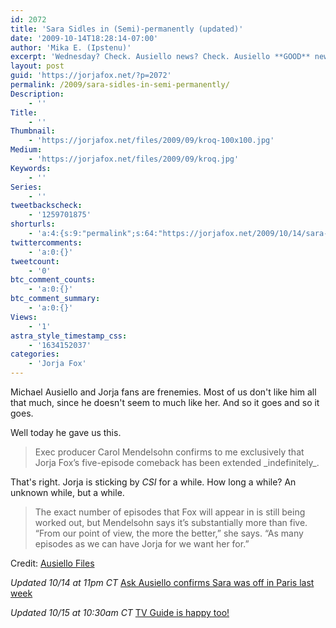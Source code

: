 ```yaml
---
id: 2072
title: 'Sara Sidles in (Semi)-permanently (updated)'
date: '2009-10-14T18:28:14-07:00'
author: 'Mika E. (Ipstenu)'
excerpt: 'Wednesday? Check. Ausiello news? Check. Ausiello **GOOD** news!? That''s right, Jorja''s sticking around for the foreseeable future.  You may commence the celebration. _Updated 10/14 at 11pm CT & 10/15 at 10:30am CT_'
layout: post
guid: 'https://jorjafox.net/?p=2072'
permalink: /2009/sara-sidles-in-semi-permanently/
Description:
    - ''
Title:
    - ''
Thumbnail:
    - 'https://jorjafox.net/files/2009/09/kroq-100x100.jpg'
Medium:
    - 'https://jorjafox.net/files/2009/09/kroq.jpg'
Keywords:
    - ''
Series:
    - ''
tweetbackscheck:
    - '1259701875'
shorturls:
    - 'a:4:{s:9:"permalink";s:64:"https://jorjafox.net/2009/10/14/sara-sidles-in-semi-permanently/";s:7:"tinyurl";s:26:"http://tinyurl.com/ykpfqzj";s:4:"isgd";s:18:"http://is.gd/52WiK";s:5:"bitly";s:19:"http://bit.ly/cEqeX";}'
twittercomments:
    - 'a:0:{}'
tweetcount:
    - '0'
btc_comment_counts:
    - 'a:0:{}'
btc_comment_summary:
    - 'a:0:{}'
Views:
    - '1'
astra_style_timestamp_css:
    - '1634152037'
categories:
    - 'Jorja Fox'
---
```


Michael Ausiello and Jorja fans are frenemies.  Most of us don't like him all that much, since he doesn't seem to much like her.  And so it goes and so it goes.

Well today he gave us this.

<blockquote>Exec producer Carol Mendelsohn confirms to me exclusively that Jorja Fox’s five-episode comeback has been extended _indefinitely_.</blockquote>

That's right.  Jorja is sticking by _CSI_ for a while. How long a while? An unknown while, but a while.

<blockquote>The exact number of episodes that Fox will appear in is still being worked out, but Mendelsohn says it’s substantially more than five. “From our point of view, the more the better,” she says. “As many episodes as we can have Jorja for we want her for.”</blockquote>

Credit: <a href="http://ausiellofiles.ew.com/2009/10/14/exclusive-jorja-fox-makes-her-csi-return-more-permanent/">Ausiello Files</a>

_Updated 10/14 at 11pm CT_
<a href="http://ausiellofiles.ew.com/2009/10/14/ask-ausiello-spoilers-on-ncis-house-greys-csi-and-more/">Ask Ausiello confirms Sara was off in Paris last week</a>

_Updated 10/15 at 10:30am CT_
<a href="http://www.tvguide.com/News/Fox-CSI-Returning-1010882.aspx">TV Guide is happy too!</a>
